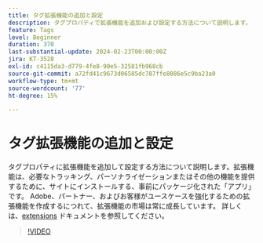 ```yaml
---
title: タグ拡張機能の追加と設定
description: タグプロパティで拡張機能を追加および設定する方法について説明します。
feature: Tags
level: Beginner
duration: 370
last-substantial-update: 2024-02-23T00:00:00Z
jira: KT-3528
exl-id: c4115da3-d779-4fe8-90e5-32581fb968cb
source-git-commit: a72fd41c9673d06585dc787ffe8086e5c9ba23a0
workflow-type: tm+mt
source-wordcount: '77'
ht-degree: 15%

---
```


# タグ拡張機能の追加と設定

タグプロパティに拡張機能を追加して設定する方法について説明します。拡張機能は、必要なトラッキング、パーソナライゼーションまたはその他の機能を提供するために、サイトにインストールする、事前にパッケージ化された「アプリ」です。 Adobe、パートナー、およびお客様がユースケースを強化するための拡張機能を作成するにつれて、拡張機能の市場は常に成長しています。 詳しくは、[extensions](https://experienceleague.adobe.com/docs/experience-platform/tags/ui/extensions/overview.html?lang=ja) ドキュメントを参照してください。

>[!VIDEO](https://video.tv.adobe.com/v/28732/?learn=on)
